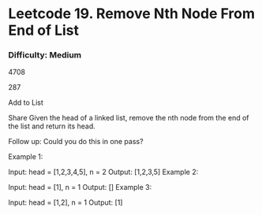 # Leetcode 19. Remove Nth Node From End of List
### Difficulty: Medium

4708

287

Add to List

Share
Given the head of a linked list, remove the nth node from the end of the list and return its head.

Follow up: Could you do this in one pass?

 

Example 1:


Input: head = [1,2,3,4,5], n = 2
Output: [1,2,3,5]
Example 2:

Input: head = [1], n = 1
Output: []
Example 3:

Input: head = [1,2], n = 1
Output: [1]
